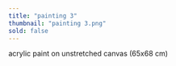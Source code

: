 ```yaml
---
title: "painting 3"
thumbnail: "painting 3.png"
sold: false
---
```

acrylic paint on unstretched canvas (65x68 cm)

